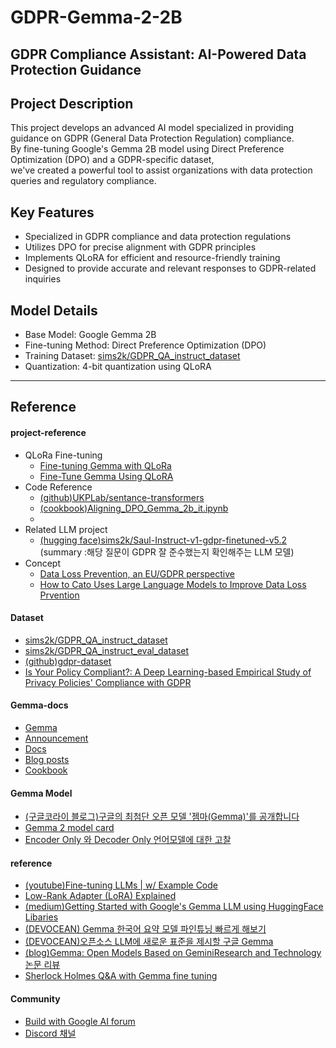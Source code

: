# GDPR-Gemma-2-2B
## GDPR Compliance Assistant: AI-Powered Data Protection Guidance

## Project Description
This project develops an advanced AI model specialized in providing guidance on GDPR (General Data Protection Regulation) compliance.     
By fine-tuning Google's Gemma 2B model using Direct Preference Optimization (DPO) and a GDPR-specific dataset,     
we've created a powerful tool to assist organizations with data protection queries and regulatory compliance.     



## Key Features

- Specialized in GDPR compliance and data protection regulations
- Utilizes DPO for precise alignment with GDPR principles
- Implements QLoRA for efficient and resource-friendly training
- Designed to provide accurate and relevant responses to GDPR-related inquiries

## Model Details

- Base Model: Google Gemma 2B
- Fine-tuning Method: Direct Preference Optimization (DPO)
- Training Dataset: [sims2k/GDPR_QA_instruct_dataset](https://huggingface.co/datasets/sims2k/GDPR_QA_instruct_dataset)
- Quantization: 4-bit quantization using QLoRA


----------------------------------------------------------------------------------------------------------------------------

## Reference

#### project-reference
- QLoRa Fine-tuning
  - [Fine-tuning Gemma with QLoRa](https://medium.com/google-developer-experts/fine-tuning-gemma-with-qlora-407e56c36026)
  - [Fine-Tune Gemma Using QLoRA](https://medium.com/@samvardhan777/fine-tune-gemma-using-qlora-%EF%B8%8F-6b2f2e76dc55)
- Code Reference
  - [(github)UKPLab/sentance-transformers](https://github.com/UKPLab/sentence-transformers)
  - [(cookbook)Aligning_DPO_Gemma_2b_it.ipynb](https://github.com/google-gemini/gemma-cookbook/blob/main/Gemma/Aligning_DPO_Gemma_2b_it.ipynb)
  - 
- Related LLM project
  - [(hugging face)sims2k/Saul-Instruct-v1-gdpr-finetuned-v5.2](https://huggingface.co/sims2k/Saul-Instruct-v1-gdpr-finetuned-v5.2)
(summary :해당 질문이 GDPR 잘 준수했는지 확인해주는 LLM 모델)
- Concept
  - [Data Loss Prevention, an EU/GDPR perspective](https://grcoutlook.com/data-loss-prevention-an-eu-gdpr-perspective/)
  - [How to Cato Uses Large Language Models to Improve Data Loss Prvention](https://www.catonetworks.com/blog/how-cato-uses-large-language-models-to-improve-data-loss-prevention/)


#### Dataset
- [sims2k/GDPR_QA_instruct_dataset](https://huggingface.co/datasets/sims2k/GDPR_QA_instruct_dataset)
- [sims2k/GDPR_QA_instruct_eval_dataset](https://huggingface.co/datasets/sims2k/GDPR_QA_instruct_eval_dataset)
- [(github)gdpr-dataset](https://github.com/tamjidrahat/gdpr-dataset)
- [Is Your Policy Compliant?: A Deep Learning-based Empirical Study of Privacy Policies' Compliance with GDPR](https://dl.acm.org/doi/10.1145/3559613.3563195)


#### Gemma-docs
- [Gemma](https://ai.google.dev/gemma/) 
- [Announcement](https://blog.google/technology/developers/google-gemma-2/)
- [Docs](https://ai.google.dev/gemma/docs)
- [Blog posts](https://developers.googleblog.com/en/search/?query=gemma&product_categories=Gemma) 
- [Cookbook](https://github.com/google-gemini/gemma-cookbook)


#### Gemma Model
- [(구글코라이 블로그)구글의 최첨단 오픈 모델 '젬마(Gemma)'를 공개합니다](https://blog.google/intl/ko-kr/products/explore-get-answers/-gemma-open-models-kr/)
- [Gemma 2 model card](https://ai.google.dev/gemma/docs/model_card_2#model_information)
- [Encoder Only 와 Decoder Only 언어모델에 대한 고찰](https://medium.com/@hugmanskj/encoder-only-%EC%99%80-decoder-only-%EC%96%B8%EC%96%B4%EB%AA%A8%EB%8D%B8%EC%97%90-%EB%8C%80%ED%95%9C-%EA%B3%A0%EC%B0%B0-9852213dbb72)


#### reference
- [(youtube)Fine-tuning LLMs | w/ Example Code](https://www.youtube.com/watch?v=eC6Hd1hFvos)
- [Low-Rank Adapter (LoRA) Explained](https://medium.com/@shelikohan/low-rank-adapter-lora-explained-0d3677395639)
- [(medium)Getting Started with Google's Gemma LLM using HuggingFace Libaries](https://medium.com/@coldstart_coder/getting-started-with-googles-gemma-llm-using-huggingface-libraries-a0d826c552ae)
- [(DEVOCEAN) Gemma 한국어 요약 모델 파인튜닝 빠르게 해보기](https://devocean.sk.com/blog/techBoardDetail.do?ID=165703&boardType=techBlog&ref=blog.update.sh)
- [(DEVOCEAN)오픈소스 LLM에 새로운 표준을 제시할 구글 Gemma](https://devocean.sk.com/blog/techBoardDetail.do?ID=165709)
- [(blog)Gemma: Open Models Based on GeminiResearch and Technology 논문 리뷰](https://wiz-tech.tistory.com/entry/Gemma-Open-Models-Based-on-GeminiResearch-and-Technology-%EB%85%BC%EB%AC%B8-%EB%A6%AC%EB%B7%B0)
- [Sherlock Holmes Q&A with Gemma fine tuning](https://www.kaggle.com/code/lucamassaron/sherlock-holmes-q-a-with-gemma-fine-tuning/notebook)

#### Community
- [Build with Google AI forum](https://discuss.ai.google.dev/)
- [Discord 채널](https://discord.com/channels/1009525727504384150/1209857547390025768)